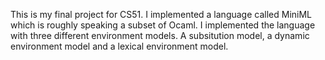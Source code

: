 This is my final project for CS51. I implemented a language called MiniML which is roughly speaking a subset of Ocaml. I implemented the language with three different environment models. A subsitution model, a dynamic environment model and a lexical environment model. 
